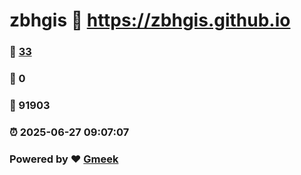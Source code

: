 # zbhgis :link: https://zbhgis.github.io 
### :page_facing_up: [33](https://zbhgis.github.io/tag.html) 
### :speech_balloon: 0 
### :hibiscus: 91903 
### :alarm_clock: 2025-06-27 09:07:07 
### Powered by :heart: [Gmeek](https://github.com/Meekdai/Gmeek)
